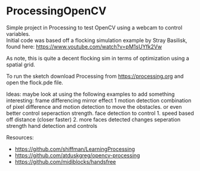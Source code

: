 # ProcessingOpenCV
Simple project in Processing to test OpenCV using a webcam to control variables.  
Initial code was based off a flocking simulation example by Stray Basilisk, found here: https://www.youtube.com/watch?v=pM1sUYfk2Vw

As note, this is quite a decent flocking sim in terms of optimization using a spatial grid.

To run the sketch download Processing from https://processing.org and open the flock.pde file.

Ideas:
	maybe look at using the following examples to add something interesting: 
        frame differencing
        mirror effect 1
        motion detection
        combination of pixel difference and motion detection to move the obstacles.  or even better control seperaction strength. 
        face detection to control 1. speed based off distance (closer faster) 2. more faces detected changes seperation strength
        hand detection and controls

Resources:
- https://github.com/shiffman/LearningProcessing
- https://github.com/atduskgreg/opencv-processing
- https://github.com/midiblocks/handsfree
